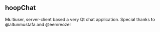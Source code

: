 ## hoopChat

Multiuser, server-client based a very Qt chat application. Special thanks to @altunmustafa and @eemreozel
